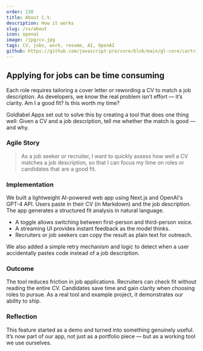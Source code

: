 ```yaml
---
order: 130
title: About C.V.
description: How it works
slug: /cv/about
icon: openai
image: /jpg/cv.jpg
tags: CV, jobs, work, resume, AI, OpenAI
github: https://github.com/javascript-pro/core/blob/main/gl-core/cartridges/CV/actions/createPrompt.tsx
---
```


## Applying for jobs can be time consuming

Each role requires tailoring a cover letter or rewording a CV to match a job description. As developers, we know the real problem isn’t effort — it’s clarity. Am I a good fit? Is this worth my time?

Goldlabel Apps set out to solve this by creating a tool that does one thing well:
Given a CV and a job description, tell me whether the match is good — and why.

### Agile Story

> As a job seeker or recruiter, I want to quickly assess how well a CV matches a job description, so that I can focus my time on roles or candidates that are a good fit.

### Implementation

We built a lightweight AI-powered web app using Next.js and OpenAI's GPT-4 API. Users paste in their CV (in Markdown) and the job description. The app generates a structured fit analysis in natural language.

- A toggle allows switching between first-person and third-person voice.
- A streaming UI provides instant feedback as the model thinks.
- Recruiters or job seekers can copy the result as plain text for outreach.

We also added a simple retry mechanism and logic to detect when a user accidentally pastes code instead of a job description.

### Outcome

The tool reduces friction in job applications. Recruiters can check fit without reading the entire CV. Candidates save time and gain clarity when choosing roles to pursue. As a real tool and example project, it demonstrates our ability to ship.

### Reflection

This feature started as a demo and turned into something genuinely useful. It’s now part of our app, not just as a portfolio piece — but as a working tool we use ourselves.
